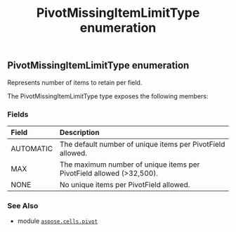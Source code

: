 ﻿---
title: PivotMissingItemLimitType enumeration
second_title: Aspose.Cells for Python via .NET API References
description: 
type: docs
weight: 390
url: /aspose.cells.pivot/pivotmissingitemlimittype/
is_root: false
---

## PivotMissingItemLimitType enumeration

Represents number of items to retain per field.



The PivotMissingItemLimitType type exposes the following members:

### Fields
| Field | Description |
| :- | :- |
| AUTOMATIC | The default number of unique items per PivotField allowed. |
| MAX | The maximum number of unique items per PivotField allowed (>32,500). |
| NONE | No unique items per PivotField allowed. |



### See Also
* module [`aspose.cells.pivot`](..)
